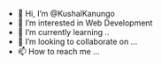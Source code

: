 - 👋 Hi, I’m @KushalKanungo
- 👀 I’m interested in Web Development
- 🌱 I’m currently learning ..
- 💞️ I’m looking to collaborate on ...
- 📫 How to reach me ...

<!---
KushalKanungo/KushalKanungo is a ✨ special ✨ repository because its `README.md` (this file) appears on your GitHub profile.
You can click the Preview link to take a look at your changes.
--->
